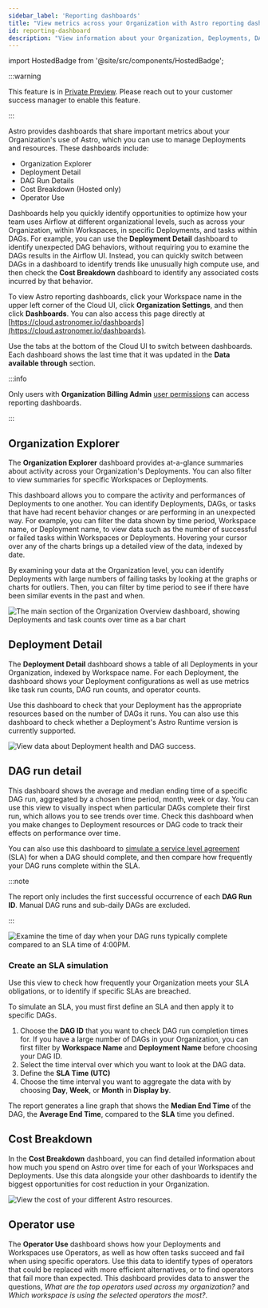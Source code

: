 ```yaml
---
sidebar_label: 'Reporting dashboards'
title: "View metrics across your Organization with Astro reporting dashboards"
id: reporting-dashboard
description: "View information about your Organization, Deployments, DAGs, and costs."
---
```


import HostedBadge from '@site/src/components/HostedBadge';

:::warning

This feature is in [Private Preview](https://docs.astronomer.io/astro/feature-previews). Please reach out to your customer success manager to enable this feature.

:::

Astro provides dashboards that share important metrics about your Organization's use of Astro, which you can use to manage Deployments and resources. These dashboards include:

- Organization Explorer
- Deployment Detail
- DAG Run Details
- Cost Breakdown (Hosted only)
- Operator Use

Dashboards help you quickly identify opportunities to optimize how your team uses Airflow at different organizational levels, such as across your Organization, within Workspaces, in specific Deployments, and tasks within DAGs. For example, you can use the **Deployment Detail** dashboard to identify unexpected DAG behaviors, without requiring you to examine the DAGs results in the Airflow UI. Instead, you can quickly switch between DAGs in a dashboard to identify trends like unusually high compute use, and then check the **Cost Breakdown** dashboard to identify any associated costs incurred by that behavior.

To view Astro reporting dashboards, click your Workspace name in the upper left corner of the Cloud UI, click **Organization Settings**, and then click **Dashboards**. You can also access this page directly at [https://cloud.astronomer.io/dashboards](https://cloud.astronomer.io/dashboards).

Use the tabs at the bottom of the Cloud UI to switch between dashboards. Each dashboard shows the last time that it was updated in the **Data available through** section.

:::info

Only users with **Organization Billing Admin** [user permissions](user-permissions.md#organization-roles) can access reporting dashboards.

:::

## Organization Explorer

The **Organization Explorer** dashboard provides at-a-glance summaries about activity across your Organization's Deployments. You can also filter to view summaries for specific Workspaces or Deployments.

This dashboard allows you to compare the activity and performances of Deployments to one another. You can identify Deployments, DAGs, or tasks that have had recent behavior changes or are performing in an unexpected way. For example, you can filter the data shown by time period, Workspace name, or Deployment name, to view data such as the number of successful or failed tasks within Workspaces or Deployments. Hovering your cursor over any of the charts brings up a detailed view of the data, indexed by date.

By examining your data at the Organization level, you can identify Deployments with large numbers of failing tasks by looking at the graphs or charts for outliers. Then, you can filter by time period to see if there have been similar events in the past and when.

![The main section of the Organization Overview dashboard, showing Deployments and task counts over time as a bar chart](/img/docs/dash-organization-overview.png)

## Deployment Detail

The **Deployment Detail** dashboard shows a table of all Deployments in your Organization, indexed by Workspace name. For each Deployment, the dashboard shows your Deployment configurations as well as use metrics like task run counts, DAG run counts, and operator counts.

Use this dashboard to check that your Deployment has the appropriate resources based on the number of DAGs it runs. You can also use this dashboard to check whether a Deployment's Astro Runtime version is currently supported.

![View data about Deployment health and DAG success.](/img/docs/dash-deployment-detail.png)

## DAG run detail

This dashboard shows the average and median ending time of a specific DAG run, aggregated by a chosen time period, month, week or day. You can use this view to visually inspect when particular DAGs complete their first run, which allows you to see trends over time. Check this dashboard when you make changes to Deployment resources or DAG code to track their effects on performance over time.

You can also use this dashboard to [simulate a service level agreement](#create-an-sla-simulation) (SLA) for when a DAG should complete, and then compare how frequently your DAG runs complete within the SLA.

:::note

The report only includes the first successful occurrence of each **DAG Run ID**. Manual DAG runs and sub-daily DAGs are excluded.

:::

![Examine the time of day when your DAG runs typically complete compared to an SLA time of 4:00PM.](/img/docs/dash-DAG-run-detail.png)

### Create an SLA simulation

Use this view to check how frequently your Organization meets your SLA obligations, or to identify if specific SLAs are breached.

To simulate an SLA, you must first define an SLA and then apply it to specific DAGs.

1. Choose the **DAG ID** that you want to check DAG run completion times for. If you have a large number of DAGs in your Organization, you can first filter by **Workspace Name** and **Deployment Name** before choosing your DAG ID.
2. Select the time interval over which you want to look at the DAG data.
3. Define the **SLA Time (UTC)**
4. Choose the time interval you want to aggregate the data with by choosing **Day**, **Week**, or **Month** in **Display by**.

The report generates a line graph that shows the **Median End Time** of the DAG, the **Average End Time**, compared to the **SLA** time you defined.

## Cost Breakdown
<HostedBadge/>

In the **Cost Breakdown** dashboard, you can find detailed information about how much you spend on Astro over time for each of your Workspaces and Deployments. Use this data alongside your other dashboards to identify the biggest opportunities for cost reduction in your Organization.

![View the cost of your different Astro resources.](/img/docs/dash-cost-breakdown.png)

## Operator use

The **Operator Use** dashboard shows how your Deployments and Workspaces use Operators, as well as how often tasks succeed and fail when using specific operators. Use this data to identify types of operators that could be replaced with more efficient alternatives, or to find operators that fail more than expected. This dashboard provides data to answer the questions, *What are the top operators used across my organization?* and *Which workspace is using the selected operators the most?*.

<!--
## Export data from reporting dashboards

You can set up your reporting Dashboard to email you data reports on a given time interval or as an alert when certain criteria are met. Or, you can export your data in a one-time action.

1. Hover your cursor anywhere in the Dashboard window or over a specific data element, to see the detailed menu view. This menu includes **Filters**, the option to **Maximize element**, or **Expand menu** further.

2. Expand the menu, and then you can choose
    - **Sort** the x-axis data
    - **Alert when...** to define criteria for Astro to send you a Sigma data export of the element or dashboard that you want data about.
    - **Export** to download the data in a file format of your choosing, like `.csv`.
    - **Refresh data** to reload the data you're viewing in the Dashboard or element.
-->